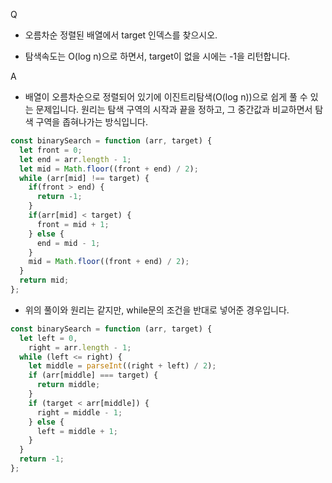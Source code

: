 Q
 - 오름차순 정렬된 배열에서 target 인덱스를 찾으시오.

 - 탐색속도는 O(log n)으로 하면서, target이 없을 시에는 -1을 리턴합니다.

 

A
 - 배열이 오름차순으로 정렬되어 있기에 이진트리탐색(O(log n))으로 쉽게 풀 수 있는 문제입니다. 원리는 탐색 구역의 시작과 끝을 정하고, 그 중간값과 비교하면서 탐색 구역을 좁혀나가는 방식입니다. 

```js
const binarySearch = function (arr, target) {
  let front = 0;
  let end = arr.length - 1;
  let mid = Math.floor((front + end) / 2);
  while (arr[mid] !== target) {
    if(front > end) {
      return -1;
    }
    if(arr[mid] < target) {
      front = mid + 1;
    } else {
      end = mid - 1;
    }
    mid = Math.floor((front + end) / 2);
  }
  return mid;
};
```

 - 위의 풀이와 원리는 같지만, while문의 조건을 반대로 넣어준 경우입니다.

```js
const binarySearch = function (arr, target) {
  let left = 0,
    right = arr.length - 1;
  while (left <= right) {
    let middle = parseInt((right + left) / 2);
    if (arr[middle] === target) {
      return middle;
    }
    if (target < arr[middle]) {
      right = middle - 1;
    } else {
      left = middle + 1;
    }
  }
  return -1;
};
```